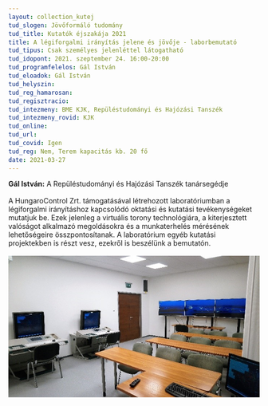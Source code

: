 ```yaml
---
layout: collection_kutej
tud_slogen: Jövőformáló tudomány
tud_title: Kutatók éjszakája 2021
title: A légiforgalmi irányítás jelene és jövője - laborbemutató
tud_tipus: Csak személyes jelenléttel látogatható
tud_idopont: 2021. szeptember 24. 16:00-20:00
tud_programfelelos: Gál István
tud_eloadok: Gál István
tud_helyszin:
tud_reg_hamarosan:
tud_regisztracio:
tud_intezmeny: BME KJK, Repüléstudományi és Hajózási Tanszék
tud_intezmeny_rovid: KJK
tud_online:
tud_url:
tud_covid: Igen
tud_reg: Nem, Terem kapacitás kb. 20 fő
date: 2021-03-27
---
```


<b>Gál István:</b> A Repüléstudományi és Hajózási Tanszék tanársegédje
<br><br>
A HungaroControl Zrt. támogatásával létrehozott laboratóriumban a légiforgalmi irányításhoz kapcsolódó oktatási és kutatási tevékenységeket mutatjuk be. Ezek jelenleg a virtuális torony technológiára, a kiterjesztett valóságot alkalmazó megoldásokra és a munkaterhelés mérésének lehetőségeire összpontosítanak.
A laboratórium egyéb kutatási projektekben is részt vesz, ezekről is beszélünk a bemutatón.
<br><br>
<img src="images/ATM.jpg" max-width="500" class="center"> 

